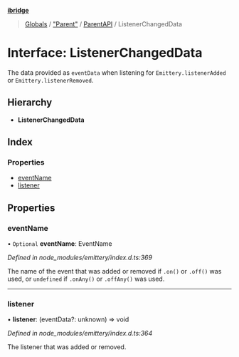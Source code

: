**[ibridge](../README.md)**

> [Globals](../README.md) / ["Parent"](../modules/_parent_.md) / [ParentAPI](../classes/_parent_.parentapi.md) / ListenerChangedData

# Interface: ListenerChangedData

The data provided as `eventData` when listening for `Emittery.listenerAdded` or `Emittery.listenerRemoved`.

## Hierarchy

* **ListenerChangedData**

## Index

### Properties

* [eventName](_parent_.parentapi.listenerchangeddata.md#eventname)
* [listener](_parent_.parentapi.listenerchangeddata.md#listener)

## Properties

### eventName

• `Optional` **eventName**: EventName

*Defined in node_modules/emittery/index.d.ts:369*

The name of the event that was added or removed if `.on()` or `.off()` was used, or `undefined` if `.onAny()` or `.offAny()` was used.

___

### listener

•  **listener**: (eventData?: unknown) => void

*Defined in node_modules/emittery/index.d.ts:364*

The listener that was added or removed.
